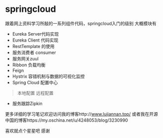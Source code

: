 # springcloud
跟着网上资料学习所敲的一系列组件代码，springcloud入门的级别
大概模块有
- Eureka Server代码实现
- Eureka Client 代码实现
- RestTemplate 的使用
- 服务消费者 consumer
- 服务网关zuul
- Ribbon 负载均衡
- Feign
- Hystrix 容错机制与数据的可视化监控
- Spring Cloud 配置中心
 > 本地配置
 > 远程配置
- 服务跟踪Zipkin

更多详细的学习笔记欢迎访问我的博客http://www.lujiannan.top/
或者我在开源中国的博客https://my.oschina.net/u/4248053/blog/3230990

喜欢就点个星星吧 感谢
